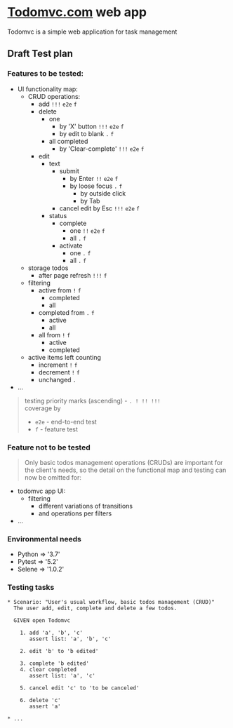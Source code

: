 [Todomvc.com](https://todomvc4tasj.herokuapp.com) web app
=========================================================
Todomvc is a simple web application for task management

Draft Test plan
---------------
### Features to be tested:
  * UI functionality map:
    - CRUD operations:
      - add                                  `!!!` `e2e` `f`
      - delete
        - one
          - by 'X' button                    `!!!` `e2e` `f`
          - by edit to blank                 `.`         `f`
        - all completed
          - by 'Clear-complete'              `!!!` `e2e` `f`
      - edit
        - text
          - submit
            - by Enter                       `!!`  `e2e` `f`
            - by loose focus                 `.`         `f`
              - by outside click
              - by Tab
          - cancel edit by Esc               `!!!` `e2e` `f`
        - status
          - complete
            - one                            `!!`  `e2e` `f`
            - all                            `.`         `f`
          - activate
            - one                            `.`         `f`
            - all                            `.`         `f`
    - storage todos
      - after page refresh                   `!!!`       `f`
    - filtering
      - active from                          `!`         `f`
        - completed
        - all
      - completed from                       `.`         `f`
        - active
        - all
      - all from                             `!`         `f`
        - active
        - completed
    - active items left counting
      - increment                            `!`         `f`
      - decrement                            `!`         `f`
      - unchanged                            `.`
  * ...
  > testing priority marks (ascending) - `. ! !! !!!`  
  > coverage by
  >  - `e2e` - end-to-end test 
  >  - `f` - feature test

### Feature not to be tested
  > Only basic todos management operations (CRUDs) are important
  > for the client's needs, so the detail on the functional map
  > and testing can now be omitted for:
  * todomvc app UI:
    - filtering
      - different variations of transitions
      - and operations per filters
  * ...

### Environmental needs
  * Python => '3.7'
  * Pytest => '5.2'
  * Selene => '1.0.2'

### Testing tasks
    * Scenario: "User's usual workflow, basic todos management (CRUD)"
      The user add, edit, complete and delete a few todos.

      GIVEN open Todomvc

        1. add 'a', 'b', 'c'
           assert list: 'a', 'b', 'c'

        2. edit 'b' to 'b edited'

        3. complete 'b edited'
        4. clear completed
           assert list: 'a', 'c'

        5. cancel edit 'c' to 'to be canceled'

        6. delete 'c'
           assert 'a'

    * ...
